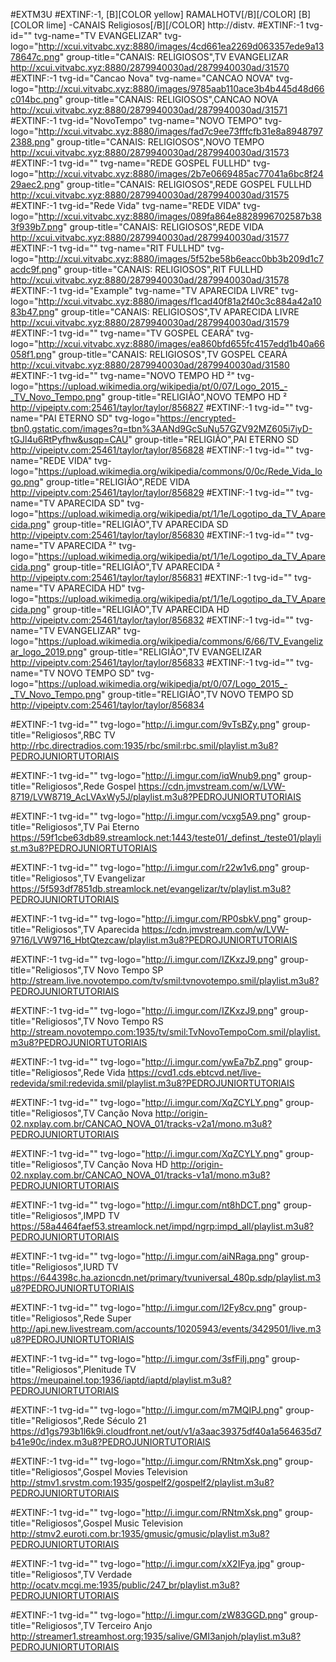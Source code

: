 #EXTM3U
#EXTINF:-1, [B][COLOR  yellow] RAMALHOTV[/B][/COLOR]  [B][COLOR lime] -CANAIS Religiosos[/B][/COLOR]
http://distv.
#EXTINF:-1 tvg-id="" tvg-name="TV EVANGELIZAR" tvg-logo="http://xcui.vitvabc.xyz:8880/images/4cd661ea2269d063357ede9a1378647c.png" group-title="CANAIS: RELIGIOSOS",TV EVANGELIZAR
http://xcui.vitvabc.xyz:8880/2879940030ad/2879940030ad/31570
#EXTINF:-1 tvg-id="Cancao Nova" tvg-name="CANCAO NOVA" tvg-logo="http://xcui.vitvabc.xyz:8880/images/9785aab110ace3b4b445d48d66c014bc.png" group-title="CANAIS: RELIGIOSOS",CANCAO NOVA
http://xcui.vitvabc.xyz:8880/2879940030ad/2879940030ad/31571
#EXTINF:-1 tvg-id="NovoTempo" tvg-name="NOVO TEMPO" tvg-logo="http://xcui.vitvabc.xyz:8880/images/fad7c9ee73fffcfb31e8a89487972388.png" group-title="CANAIS: RELIGIOSOS",NOVO TEMPO
http://xcui.vitvabc.xyz:8880/2879940030ad/2879940030ad/31573
#EXTINF:-1 tvg-id="" tvg-name="REDE GOSPEL FULLHD" tvg-logo="http://xcui.vitvabc.xyz:8880/images/2b7e0669485ac77041a6bc8f2429aec2.png" group-title="CANAIS: RELIGIOSOS",REDE GOSPEL FULLHD
http://xcui.vitvabc.xyz:8880/2879940030ad/2879940030ad/31575
#EXTINF:-1 tvg-id="Rede Vida" tvg-name="REDE VIDA" tvg-logo="http://xcui.vitvabc.xyz:8880/images/089fa864e8828996702587b383f939b7.png" group-title="CANAIS: RELIGIOSOS",REDE VIDA
http://xcui.vitvabc.xyz:8880/2879940030ad/2879940030ad/31577
#EXTINF:-1 tvg-id="" tvg-name="RIT FULLHD" tvg-logo="http://xcui.vitvabc.xyz:8880/images/5f52be58b6eacc0bb3b209d1c7acdc9f.png" group-title="CANAIS: RELIGIOSOS",RIT FULLHD
http://xcui.vitvabc.xyz:8880/2879940030ad/2879940030ad/31578
#EXTINF:-1 tvg-id="Example" tvg-name="TV APARECIDA LIVRE" tvg-logo="http://xcui.vitvabc.xyz:8880/images/f1cad40f81a2f40c3c884a42a1083b47.png" group-title="CANAIS: RELIGIOSOS",TV APARECIDA LIVRE
http://xcui.vitvabc.xyz:8880/2879940030ad/2879940030ad/31579
#EXTINF:-1 tvg-id="" tvg-name="TV GOSPEL CEARÁ" tvg-logo="http://xcui.vitvabc.xyz:8880/images/ea860bfd655fc4157edd1b40a66058f1.png" group-title="CANAIS: RELIGIOSOS",TV GOSPEL CEARÁ
http://xcui.vitvabc.xyz:8880/2879940030ad/2879940030ad/31580
#EXTINF:-1 tvg-id="" tvg-name="NOVO TEMPO HD ²" tvg-logo="https://upload.wikimedia.org/wikipedia/pt/0/07/Logo_2015_-_TV_Novo_Tempo.png" group-title="RELIGIÃO",NOVO TEMPO HD ²
http://vipeiptv.com:25461/taylor/taylor/856827
#EXTINF:-1 tvg-id="" tvg-name="PAI ETERNO SD" tvg-logo="https://encrypted-tbn0.gstatic.com/images?q=tbn%3AANd9GcSuNu57GZV92MZ605i7iyD-tGJl4u6RtPyfhw&usqp=CAU" group-title="RELIGIÃO",PAI ETERNO SD
http://vipeiptv.com:25461/taylor/taylor/856828
#EXTINF:-1 tvg-id="" tvg-name="REDE VIDA" tvg-logo="https://upload.wikimedia.org/wikipedia/commons/0/0c/Rede_Vida_logo.png" group-title="RELIGIÃO",REDE VIDA
http://vipeiptv.com:25461/taylor/taylor/856829
#EXTINF:-1 tvg-id="" tvg-name="TV APARECIDA  SD" tvg-logo="https://upload.wikimedia.org/wikipedia/pt/1/1e/Logotipo_da_TV_Aparecida.png" group-title="RELIGIÃO",TV APARECIDA  SD
http://vipeiptv.com:25461/taylor/taylor/856830
#EXTINF:-1 tvg-id="" tvg-name="TV APARECIDA ²" tvg-logo="https://upload.wikimedia.org/wikipedia/pt/1/1e/Logotipo_da_TV_Aparecida.png" group-title="RELIGIÃO",TV APARECIDA ²
http://vipeiptv.com:25461/taylor/taylor/856831
#EXTINF:-1 tvg-id="" tvg-name="TV APARECIDA HD" tvg-logo="https://upload.wikimedia.org/wikipedia/pt/1/1e/Logotipo_da_TV_Aparecida.png" group-title="RELIGIÃO",TV APARECIDA HD
http://vipeiptv.com:25461/taylor/taylor/856832
#EXTINF:-1 tvg-id="" tvg-name="TV EVANGELIZAR" tvg-logo="https://upload.wikimedia.org/wikipedia/commons/6/66/TV_Evangelizar_logo_2019.png" group-title="RELIGIÃO",TV EVANGELIZAR
http://vipeiptv.com:25461/taylor/taylor/856833
#EXTINF:-1 tvg-id="" tvg-name="TV NOVO TEMPO  SD" tvg-logo="https://upload.wikimedia.org/wikipedia/pt/0/07/Logo_2015_-_TV_Novo_Tempo.png" group-title="RELIGIÃO",TV NOVO TEMPO  SD
http://vipeiptv.com:25461/taylor/taylor/856834


#EXTINF:-1 tvg-id="" tvg-logo="http://i.imgur.com/9vTsBZy.png" group-title="Religiosos",RBC TV
http://rbc.directradios.com:1935/rbc/smil:rbc.smil/playlist.m3u8?PEDROJUNIORTUTORIAIS

#EXTINF:-1 tvg-id="" tvg-logo="http://i.imgur.com/iqWnub9.png" group-title="Religiosos",Rede Gospel
https://cdn.jmvstream.com/w/LVW-8719/LVW8719_AcLVAxWy5J/playlist.m3u8?PEDROJUNIORTUTORIAIS

#EXTINF:-1 tvg-id="" tvg-logo="http://i.imgur.com/vcxg5A9.png" group-title="Religiosos",TV Pai Eterno
https://59f1cbe63db89.streamlock.net:1443/teste01/_definst_/teste01/playlist.m3u8?PEDROJUNIORTUTORIAIS

#EXTINF:-1 tvg-id="" tvg-logo="http://i.imgur.com/r22w1v6.png" group-title="Religiosos",TV Evangelizar
https://5f593df7851db.streamlock.net/evangelizar/tv/playlist.m3u8?PEDROJUNIORTUTORIAIS

#EXTINF:-1 tvg-id="" tvg-logo="http://i.imgur.com/RP0sbkV.png" group-title="Religiosos",TV Aparecida
https://cdn.jmvstream.com/w/LVW-9716/LVW9716_HbtQtezcaw/playlist.m3u8?PEDROJUNIORTUTORIAIS

#EXTINF:-1 tvg-id="" tvg-logo="http://i.imgur.com/IZKxzJ9.png" group-title="Religiosos",TV Novo Tempo SP
http://stream.live.novotempo.com/tv/smil:tvnovotempo.smil/playlist.m3u8?PEDROJUNIORTUTORIAIS

#EXTINF:-1 tvg-id="" tvg-logo="http://i.imgur.com/IZKxzJ9.png" group-title="Religiosos",TV Novo Tempo RS
http://stream.novotempo.com:1935/tv/smil:TvNovoTempoCom.smil/playlist.m3u8?PEDROJUNIORTUTORIAIS

#EXTINF:-1 tvg-id="" tvg-logo="http://i.imgur.com/ywEa7bZ.png" group-title="Religiosos",Rede Vida
https://cvd1.cds.ebtcvd.net/live-redevida/smil:redevida.smil/playlist.m3u8?PEDROJUNIORTUTORIAIS

#EXTINF:-1 tvg-id="" tvg-logo="http://i.imgur.com/XqZCYLY.png" group-title="Religiosos",TV Canção Nova
http://origin-02.nxplay.com.br/CANCAO_NOVA_01/tracks-v2a1/mono.m3u8?PEDROJUNIORTUTORIAIS

#EXTINF:-1 tvg-id="" tvg-logo="http://i.imgur.com/XqZCYLY.png" group-title="Religiosos",TV Canção Nova HD
http://origin-02.nxplay.com.br/CANCAO_NOVA_01/tracks-v1a1/mono.m3u8?PEDROJUNIORTUTORIAIS

#EXTINF:-1 tvg-id="" tvg-logo="http://i.imgur.com/nt8hDCT.png" group-title="Religiosos",IMPD TV
https://58a4464faef53.streamlock.net/impd/ngrp:impd_all/playlist.m3u8?PEDROJUNIORTUTORIAIS

#EXTINF:-1 tvg-id="" tvg-logo="http://i.imgur.com/aiNRaga.png" group-title="Religiosos",IURD TV
https://644398c.ha.azioncdn.net/primary/tvuniversal_480p.sdp/playlist.m3u8?PEDROJUNIORTUTORIAIS

#EXTINF:-1 tvg-id="" tvg-logo="http://i.imgur.com/l2Fy8cv.png" group-title="Religiosos",Rede Super
http://api.new.livestream.com/accounts/10205943/events/3429501/live.m3u8?PEDROJUNIORTUTORIAIS

#EXTINF:-1 tvg-id="" tvg-logo="http://i.imgur.com/3sfFiIj.png" group-title="Religiosos",Plenitude TV
https://meupainel.top:1936/iaptd/iaptd/playlist.m3u8?PEDROJUNIORTUTORIAIS

#EXTINF:-1 tvg-id="" tvg-logo="http://i.imgur.com/m7MQIPJ.png" group-title="Religiosos",Rede Século 21
https://d1gs793b1l6k9i.cloudfront.net/out/v1/a3aac39375df40a1a564635d7b41e90c/index.m3u8?PEDROJUNIORTUTORIAIS

#EXTINF:-1 tvg-id="" tvg-logo="http://i.imgur.com/RNtmXsk.png" group-title="Religiosos",Gospel Movies Television
http://stmv1.srvstm.com:1935/gospelf2/gospelf2/playlist.m3u8?PEDROJUNIORTUTORIAIS

#EXTINF:-1 tvg-id="" tvg-logo="http://i.imgur.com/RNtmXsk.png" group-title="Religiosos",Gospel Music Television
http://stmv2.euroti.com.br:1935/gmusic/gmusic/playlist.m3u8?PEDROJUNIORTUTORIAIS

#EXTINF:-1 tvg-id="" tvg-logo="http://i.imgur.com/xX2IFya.jpg" group-title="Religiosos",TV Verdade
http://ocatv.mcgi.me:1935/public/247_br/playlist.m3u8?PEDROJUNIORTUTORIAIS

#EXTINF:-1 tvg-id="" tvg-logo="http://i.imgur.com/zW83GGD.png" group-title="Religiosos",TV Terceiro Anjo
http://streamer1.streamhost.org:1935/salive/GMI3anjoh/playlist.m3u8?PEDROJUNIORTUTORIAIS
